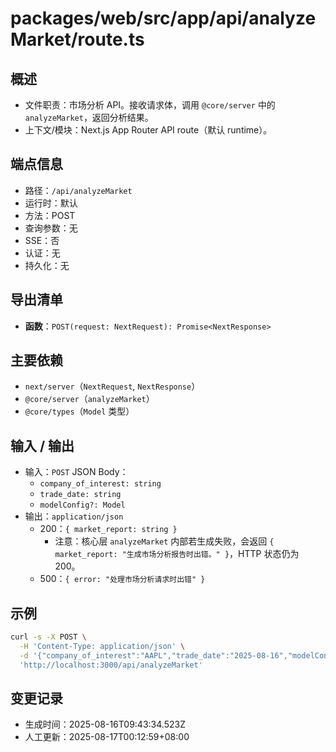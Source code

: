 # packages/web/src/app/api/analyzeMarket/route.ts

## 概述

- 文件职责：市场分析 API。接收请求体，调用 `@core/server` 中的 `analyzeMarket`，返回分析结果。
- 上下文/模块：Next.js App Router API route（默认 runtime）。

## 端点信息

- 路径：`/api/analyzeMarket`
- 运行时：默认
- 方法：POST
- 查询参数：无
- SSE：否
- 认证：无
- 持久化：无

## 导出清单

- __函数__：`POST(request: NextRequest): Promise<NextResponse>`

## 主要依赖

- `next/server`（`NextRequest`, `NextResponse`）
- `@core/server`（`analyzeMarket`）
- `@core/types`（`Model` 类型）

## 输入 / 输出

- 输入：`POST` JSON Body：
  - `company_of_interest: string`
  - `trade_date: string`
  - `modelConfig?: Model`
- 输出：`application/json`
  - 200：`{ market_report: string }`
    - 注意：核心层 `analyzeMarket` 内部若生成失败，会返回 `{ market_report: "生成市场分析报告时出错。" }`，HTTP 状态仍为 200。
  - 500：`{ error: "处理市场分析请求时出错" }`

## 示例

```bash
curl -s -X POST \
  -H 'Content-Type: application/json' \
  -d '{"company_of_interest":"AAPL","trade_date":"2025-08-16","modelConfig":{}}' \
  'http://localhost:3000/api/analyzeMarket'
```

## 变更记录

- 生成时间：2025-08-16T09:43:34.523Z
- 人工更新：2025-08-17T00:12:59+08:00
